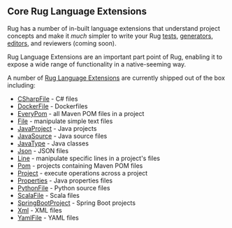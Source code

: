 ## Core Rug Language Extensions

Rug has a number of in-built language extensions that understand
project concepts and make it *much* simpler to write your
Rug [tests][], [generators][], [editors][], and reviewers (coming
soon).

[tests]: ../rug-tests.md
[generators]: ../rug-generators.md
[editors]: ../rug-editors.md

Rug Language Extensions are an important part point of Rug, enabling it to
expose a wide range of functionality in a native-seeming way. 

A number of [Rug Language Extensions](globals.html) are currently shipped out of the box including:

*   [CSharpFile](interfaces/csharpfile.html) - C# files
*   [DockerFile](interfaces/dockerfile.html) - Dockerfiles
*   [EveryPom](interfaces/everypom.html) - all Maven POM files in a project
*   [File](interfaces/file.html) - manipulate simple text files
*   [JavaProject](interfaces/javaproject.html) - Java projects
*   [JavaSource](iinterfaces/javasource.html) - Java source files
*   [JavaType](interfaces/javaptype.html) - Java classes
*   [Json](interfaces/pair.html) - JSON files
*   [Line](interfaces/line.html) - manipulate specific lines in a project's files
*   [Pom](interfaces/pom.html) - projects containing Maven POM files
*   [Project](interfaces/project.html) - execute operations across a project
*   [Properties](interfaces/properties.html) - Java properties files
*   [PythonFile](interfaces/pythonfile.html) - Python source files
*   [ScalaFile](interfaces/scala.html) - Scala files
*   [SpringBootProject](interfaces/springbootproject.html) - Spring Boot projects
*   [Xml](interfaces/xml.html) - XML files
*   [YamlFile](interfaces/yamlfile.html) - YAML files
